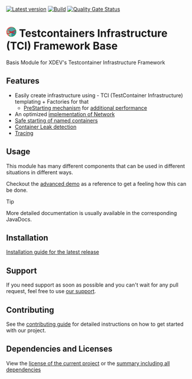 [![Latest version](https://img.shields.io/maven-central/v/software.xdev/tci-base?logo=apache%20maven)](https://mvnrepository.com/artifact/software.xdev/tci-base)
[![Build](https://img.shields.io/github/actions/workflow/status/xdev-software/tci-base/checkBuild.yml?branch=develop)](https://github.com/xdev-software/tci-base/actions/workflows/checkBuild.yml?query=branch%3Adevelop)
[![Quality Gate Status](https://sonarcloud.io/api/project_badges/measure?project=xdev-software_tci-base&metric=alert_status)](https://sonarcloud.io/dashboard?id=xdev-software_tci-base)

# <img src="./assets/logo.png" height=28 > Testcontainers Infrastructure (TCI) Framework Base

Basis Module for XDEV's Testcontainer Infrastructure Framework

## Features
* Easily create infrastructure using - TCI (TestContainer Infrastructure) templating + Factories for that
  * [PreStarting mechanism](./tci-base/src/main/java/software/xdev/tci/factory/prestart/) for [additional performance](./PERFORMANCE.md)
* An optimized [implementation of Network](./tci-base/src/main/java/software/xdev/tci/network/)
* [Safe starting of named containers](./tci-base/src/main/java/software/xdev/tci/safestart/)
* [Container Leak detection](./tci-base/src/main/java/software/xdev/tci/leakdetection/)
* [Tracing](./tci-base/src/main/java/software/xdev/tci/tracing/)

## Usage
This module has many different components that can be used in different situations in different ways.

Checkout the [advanced demo](./tci-advanced-demo/) as a reference to get a feeling how this can be done.

> [!TIP]
> More detailed documentation is usually available in the corresponding JavaDocs.

## Installation
[Installation guide for the latest release](https://github.com/xdev-software/tci-base/releases/latest#Installation)

## Support
If you need support as soon as possible and you can't wait for any pull request, feel free to use [our support](https://xdev.software/en/services/support).

## Contributing
See the [contributing guide](./CONTRIBUTING.md) for detailed instructions on how to get started with our project.

## Dependencies and Licenses
View the [license of the current project](LICENSE) or the [summary including all dependencies](https://xdev-software.github.io/tci-base/dependencies)
